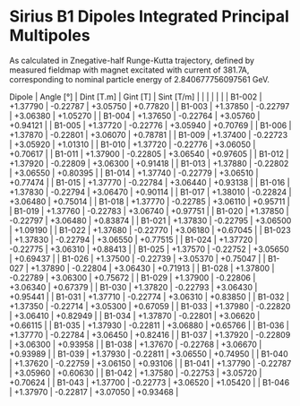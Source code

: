 Sirius B1 Dipoles Integrated Principal Multipoles
=================================================

As calculated in Znegative-half Runge-Kutta trajectory,
defined by measured fieldmap with magnet excitated with current of 381.7A,
corresponding to nominal particle energy of 2.840677756097561 GeV.

  Dipole   |  Angle [°]   |  Dint [T.m]  |   Gint [T]   |  Sint [T/m]  |
           |              |              |              |              |
|  B1-002  |   +1.37790   |   -0.22787   |   +3.05750   |   +0.77820   |
|  B1-003  |   +1.37850   |   -0.22797   |   +3.06380   |   +1.05270   |
|  B1-004  |   +1.37650   |   -0.22764   |   +3.05760   |   +0.94121   |
|  B1-005  |   +1.37720   |   -0.22776   |   +3.05940   |   +0.70769   |
|  B1-006  |   +1.37870   |   -0.22801   |   +3.06070   |   +0.78781   |
|  B1-009  |   +1.37400   |   -0.22723   |   +3.05920   |   +1.01310   |
|  B1-010  |   +1.37720   |   -0.22776   |   +3.06050   |   +0.70617   |
|  B1-011  |   +1.37900   |   -0.22805   |   +3.06540   |   +0.97605   |
|  B1-012  |   +1.37920   |   -0.22809   |   +3.06300   |   +0.91418   |
|  B1-013  |   +1.37880   |   -0.22802   |   +3.06550   |   +0.80395   |
|  B1-014  |   +1.37740   |   -0.22779   |   +3.06510   |   +0.77474   |
|  B1-015  |   +1.37770   |   -0.22784   |   +3.06440   |   +0.93138   |
|  B1-016  |   +1.37830   |   -0.22794   |   +3.06470   |   +0.90114   |
|  B1-017  |   +1.38010   |   -0.22824   |   +3.06480   |   +0.75014   |
|  B1-018  |   +1.37770   |   -0.22785   |   +3.06110   |   +0.95711   |
|  B1-019  |   +1.37760   |   -0.22783   |   +3.06740   |   +0.97751   |
|  B1-020  |   +1.37850   |   -0.22797   |   +3.06480   |   +0.83874   |
|  B1-021  |   +1.37830   |   -0.22795   |   +3.06500   |   +1.09190   |
|  B1-022  |   +1.37680   |   -0.22770   |   +3.06180   |   +0.67045   |
|  B1-023  |   +1.37830   |   -0.22794   |   +3.06550   |   +0.77515   |
|  B1-024  |   +1.37720   |   -0.22775   |   +3.06310   |   +0.88413   |
|  B1-025  |   +1.37570   |   -0.22752   |   +3.05650   |   +0.69437   |
|  B1-026  |   +1.37500   |   -0.22739   |   +3.05370   |   +0.75047   |
|  B1-027  |   +1.37890   |   -0.22804   |   +3.06430   |   +0.71913   |
|  B1-028  |   +1.37800   |   -0.22789   |   +3.06300   |   +0.75672   |
|  B1-029  |   +1.37900   |   -0.22806   |   +3.06340   |   +0.67379   |
|  B1-030  |   +1.37820   |   -0.22793   |   +3.06430   |   +0.95441   |
|  B1-031  |   +1.37710   |   -0.22774   |   +3.06310   |   +0.83850   |
|  B1-032  |   +1.37350   |   -0.22714   |   +3.05300   |   +0.67059   |
|  B1-033  |   +1.37980   |   -0.22820   |   +3.06410   |   +0.82949   |
|  B1-034  |   +1.37870   |   -0.22801   |   +3.06620   |   +0.66115   |
|  B1-035  |   +1.37930   |   -0.22811   |   +3.06880   |   +0.65766   |
|  B1-036  |   +1.37770   |   -0.22784   |   +3.06450   |   +0.82416   |
|  B1-037  |   +1.37920   |   -0.22809   |   +3.06300   |   +0.93958   |
|  B1-038  |   +1.37670   |   -0.22768   |   +3.06670   |   +0.93989   |
|  B1-039  |   +1.37930   |   -0.22811   |   +3.06550   |   +0.74950   |
|  B1-040  |   +1.37620   |   -0.22759   |   +3.06150   |   +0.93106   |
|  B1-041  |   +1.37790   |   -0.22787   |   +3.05960   |   +0.60630   |
|  B1-042  |   +1.37580   |   -0.22753   |   +3.05720   |   +0.70624   |
|  B1-043  |   +1.37700   |   -0.22773   |   +3.06520   |   +1.05420   |
|  B1-046  |   +1.37970   |   -0.22817   |   +3.07050   |   +0.93468   |
